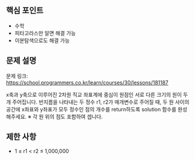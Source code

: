 ## 핵심 포인트

- 수학
- 피타고라스만 알면 해결 가능
- 이분탐색으로도 해결 가능

## 문제 설명

문제 링크: https://school.programmers.co.kr/learn/courses/30/lessons/181187

x축과 y축으로 이루어진 2차원 직교 좌표계에 중심이 원점인 서로 다른 크기의 원이 두 개 주어집니다. 반지름을 나타내는 두 정수 r1, r2가 매개변수로 주어질 때, 두 원 사이의 공간에 x좌표와 y좌표가 모두 정수인 점의 개수를 return하도록 solution 함수를 완성해주세요.
※ 각 원 위의 점도 포함하여 셉니다.

## 제한 사항

- 1 ≤ r1 < r2 ≤ 1,000,000
